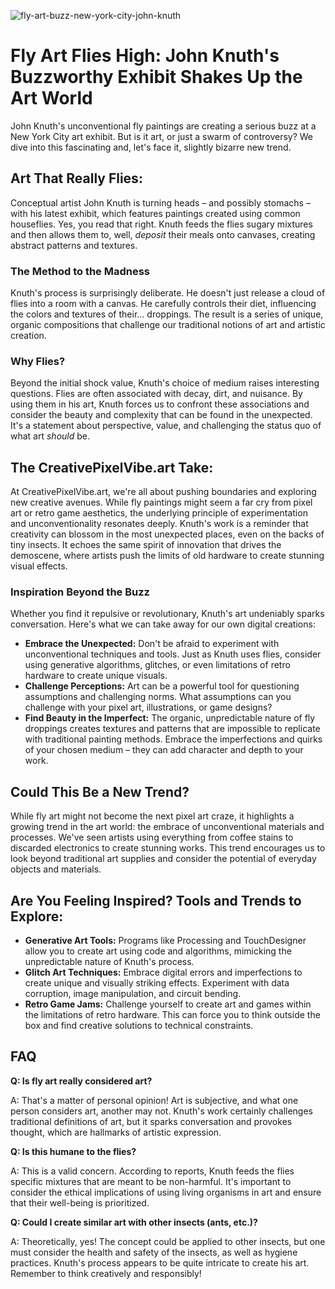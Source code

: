 ![fly-art-buzz-new-york-city-john-knuth](https://images.pexels.com/photos/17674459/pexels-photo-17674459.jpeg?auto=compress&cs=tinysrgb&fit=crop&h=627&w=1200)

# Fly Art Flies High: John Knuth's Buzzworthy Exhibit Shakes Up the Art World

John Knuth's unconventional fly paintings are creating a serious buzz at a New York City art exhibit. But is it art, or just a swarm of controversy? We dive into this fascinating and, let's face it, slightly bizarre new trend.

## Art That Really Flies:

Conceptual artist John Knuth is turning heads – and possibly stomachs – with his latest exhibit, which features paintings created using common houseflies. Yes, you read that right. Knuth feeds the flies sugary mixtures and then allows them to, well, *deposit* their meals onto canvases, creating abstract patterns and textures.

### The Method to the Madness

Knuth's process is surprisingly deliberate. He doesn't just release a cloud of flies into a room with a canvas. He carefully controls their diet, influencing the colors and textures of their… droppings. The result is a series of unique, organic compositions that challenge our traditional notions of art and artistic creation.

### Why Flies?

Beyond the initial shock value, Knuth's choice of medium raises interesting questions. Flies are often associated with decay, dirt, and nuisance. By using them in his art, Knuth forces us to confront these associations and consider the beauty and complexity that can be found in the unexpected. It's a statement about perspective, value, and challenging the status quo of what art *should* be.

## The CreativePixelVibe.art Take:

At CreativePixelVibe.art, we're all about pushing boundaries and exploring new creative avenues. While fly paintings might seem a far cry from pixel art or retro game aesthetics, the underlying principle of experimentation and unconventionality resonates deeply. Knuth's work is a reminder that creativity can blossom in the most unexpected places, even on the backs of tiny insects. It echoes the same spirit of innovation that drives the demoscene, where artists push the limits of old hardware to create stunning visual effects.

### Inspiration Beyond the Buzz

Whether you find it repulsive or revolutionary, Knuth's art undeniably sparks conversation. Here's what we can take away for our own digital creations:

*   **Embrace the Unexpected:** Don't be afraid to experiment with unconventional techniques and tools. Just as Knuth uses flies, consider using generative algorithms, glitches, or even limitations of retro hardware to create unique visuals.
*   **Challenge Perceptions:** Art can be a powerful tool for questioning assumptions and challenging norms. What assumptions can you challenge with your pixel art, illustrations, or game designs?
*   **Find Beauty in the Imperfect:** The organic, unpredictable nature of fly droppings creates textures and patterns that are impossible to replicate with traditional painting methods. Embrace the imperfections and quirks of your chosen medium – they can add character and depth to your work.

## Could This Be a New Trend?

While fly art might not become the next pixel art craze, it highlights a growing trend in the art world: the embrace of unconventional materials and processes. We've seen artists using everything from coffee stains to discarded electronics to create stunning works. This trend encourages us to look beyond traditional art supplies and consider the potential of everyday objects and materials.

## Are You Feeling Inspired? Tools and Trends to Explore:

*   **Generative Art Tools:** Programs like Processing and TouchDesigner allow you to create art using code and algorithms, mimicking the unpredictable nature of Knuth's process.
*   **Glitch Art Techniques:** Embrace digital errors and imperfections to create unique and visually striking effects. Experiment with data corruption, image manipulation, and circuit bending.
*   **Retro Game Jams:** Challenge yourself to create art and games within the limitations of retro hardware. This can force you to think outside the box and find creative solutions to technical constraints.

## FAQ

**Q: Is fly art really considered art?**

A: That's a matter of personal opinion! Art is subjective, and what one person considers art, another may not. Knuth's work certainly challenges traditional definitions of art, but it sparks conversation and provokes thought, which are hallmarks of artistic expression.

**Q: Is this humane to the flies?**

A: This is a valid concern. According to reports, Knuth feeds the flies specific mixtures that are meant to be non-harmful. It's important to consider the ethical implications of using living organisms in art and ensure that their well-being is prioritized.

**Q: Could I create similar art with other insects (ants, etc.)?**

A: Theoretically, yes! The concept could be applied to other insects, but one must consider the health and safety of the insects, as well as hygiene practices. Knuth's process appears to be quite intricate to create his art. Remember to think creatively and responsibly!
